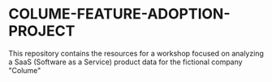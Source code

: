 # COLUME-FEATURE-ADOPTION-PROJECT
This repository contains the resources for a workshop focused on analyzing a SaaS (Software as a Service) product data for the fictional company "Colume"
